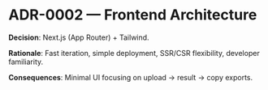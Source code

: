 # ADR-0002 — Frontend Architecture

**Decision**: Next.js (App Router) + Tailwind.

**Rationale**: Fast iteration, simple deployment, SSR/CSR flexibility, developer familiarity.

**Consequences**: Minimal UI focusing on upload → result → copy exports.
